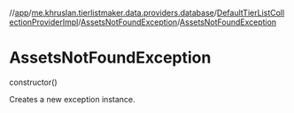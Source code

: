 //[app](../../../../index.md)/[me.khruslan.tierlistmaker.data.providers.database](../../index.md)/[DefaultTierListCollectionProviderImpl](../index.md)/[AssetsNotFoundException](index.md)/[AssetsNotFoundException](-assets-not-found-exception.md)

# AssetsNotFoundException

constructor()

Creates a new exception instance.
